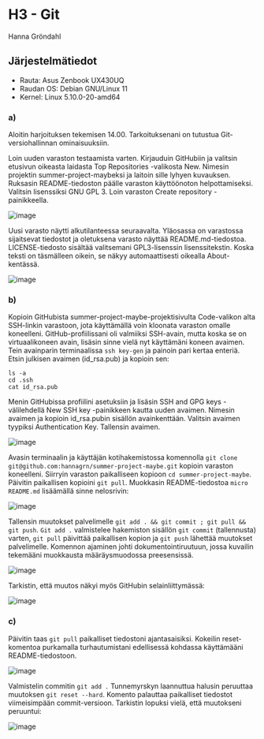 # H3 - Git

Hanna Gröndahl

## Järjestelmätiedot

- Rauta: Asus Zenbook UX430UQ
- Raudan OS: Debian GNU/Linux 11
- Kernel: Linux 5.10.0-20-amd64

### a)

Aloitin harjoituksen tekemisen 14.00. Tarkoituksenani on tutustua Git-versiohallinnan ominaisuuksiin. 

Loin uuden varaston testaamista varten. Kirjauduin GitHubiin ja valitsin etusivun oikeasta laidasta Top Repositories -valikosta New. Nimesin projektin summer-project-maybeksi ja laitoin sille lyhyen kuvauksen. Ruksasin README-tiedoston päälle varaston käyttöönoton helpottamiseksi. Valitsin lisenssiksi GNU GPL 3. Loin varaston Create repository -painikkeella.

![image](https://user-images.githubusercontent.com/122886984/232468257-1007b27f-d76c-44d1-85a7-9ef31f60b1fa.png)

Uusi varasto näytti alkutilanteessa seuraavalta. Yläosassa on varastossa sijaitsevat tiedostot ja oletuksena varasto näyttää README.md-tiedostoa. LICENSE-tiedosto sisältää valitsemani GPL3-lisenssin lisenssitekstin. Koska teksti on täsmälleen oikein, se näkyy automaattisesti oikealla About-kentässä.

![image](https://user-images.githubusercontent.com/122886984/232469199-a1608052-4870-418e-92cb-1fa019ae7f7f.png)

### b)

Kopioin GitHubista summer-project-maybe-projektisivulta Code-valikon alta SSH-linkin varastoon, jota käyttämällä voin kloonata varaston omalle koneelleni. GitHub-profiilissani oli valmiiksi SSH-avain, mutta koska se on virtuaalikoneen avain, lisäsin sinne vielä nyt käyttämäni koneen avaimen. Tein avainparin terminaalissa `ssh key-gen` ja painoin pari kertaa enteriä. Etsin julkisen avaimen (id_rsa.pub) ja kopioin sen:

    ls -a
    cd .ssh
    cat id_rsa.pub

Menin GitHubissa profiilini asetuksiin ja lisäsin SSH and GPG keys -välilehdellä New SSH key -painikkeen kautta uuden avaimen. Nimesin avaimen ja kopioin id_rsa.pubin sisällön avainkenttään. Valitsin avaimen tyypiksi Authentication Key. Tallensin avaimen.

![image](https://user-images.githubusercontent.com/122886984/232472115-76f5070e-2fa6-4d33-be20-07b5d86dec7e.png)

Avasin terminaalin ja käyttäjän kotihakemistossa komennolla `git clone git@github.com:hannagrn/summer-project-maybe.git` kopioin varaston koneelleni. Siirryin varaston paikalliseen kopioon `cd summer-project-maybe`. Päivitin paikallisen kopioini `git pull`. Muokkasin README-tiedostoa `micro README.md` lisäämällä sinne nelosrivin:

![image](https://user-images.githubusercontent.com/122886984/232474911-9b329b87-03c2-4c80-8529-d72d4f5a1633.png)

Tallensin muutokset palvelimelle `git add . && git commit ; git pull && git push`. `Git add .` valmistelee hakemiston sisällön `git commit` (tallennusta) varten, `git pull` päivittää paikallisen kopion ja `git push` lähettää muutokset palvelimelle. Komennon ajaminen johti dokumentointiruutuun, jossa kuvailin tekemääni muokkausta määräysmuodossa preesensissä.

![image](https://user-images.githubusercontent.com/122886984/232475914-84db0bbe-c9e6-4c1c-b3e8-ffaabc1bd308.png)

Tarkistin, että muutos näkyi myös GitHubin selainliittymässä:

![image](https://user-images.githubusercontent.com/122886984/232476103-cae5b70a-6a15-4aab-8761-eca9129a4ee4.png)

### c)

Päivitin taas `git pull` paikalliset tiedostoni ajantasaisiksi. Kokeilin reset-komentoa purkamalla turhautumistani edellisessä kohdassa käyttämääni README-tiedostoon.

![image](https://user-images.githubusercontent.com/122886984/232477824-4942996a-40af-4c1d-a543-150d4151c776.png)

Valmistelin commitin `git add .` Tunnemyrskyn laannuttua halusin peruuttaa muutoksen `git reset --hard`. Komento palauttaa paikalliset tiedostot viimeisimpään commit-versioon. Tarkistin lopuksi vielä, että muutokseni peruuntui: 

![image](https://user-images.githubusercontent.com/122886984/232478727-d0390f81-24f9-44d0-870a-bab49111a2f2.png)
